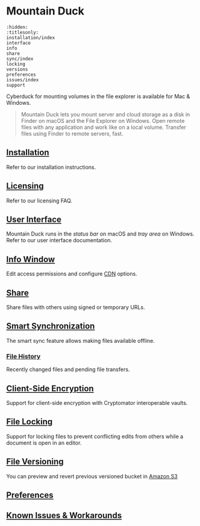 Mountain Duck
====

```{toctree}
:hidden:
:titlesonly:
installation/index
interface
info
share
sync/index
locking
versions
preferences
issues/index
support
```

Cyberduck for mounting volumes in the file explorer is available for Mac & Windows.

> Mountain Duck lets you mount server and cloud storage as a disk in Finder on macOS and the File Explorer on Windows. Open remote files with any application and work like on a local volume. Transfer files using Finder to remote servers, fast.

## [Installation](installation/index.md)

Refer to our installation instructions.

## [Licensing](installation/licensing.md)

Refer to our licensing FAQ.

## [User Interface](interface.md)

Mountain Duck runs in the *status bar* on macOS and *tray area* on Windows. Refer to our user interface documentation.

## [Info Window](info.md)

Edit access permissions and configure [CDN](../protocols/cdn/index.md) options.

## [Share](share.md)

Share files with others using signed or temporary URLs.

## [Smart Synchronization](sync/index.md)

The smart sync feature allows making files available offline.

### [File History](sync/history.md)

Recently changed files and pending file transfers.

## [Client-Side Encryption](../cryptomator/index.md)

Support for client-side encryption with Cryptomator interoperable vaults.

## [File Locking](locking.md)

Support for locking files to prevent conflicting edits from others while a document is open in an editor.

## [File Versioning](versions.md)

You can preview and revert previous versioned bucket in [Amazon S3](../protocols/s3/index.md)

## [Preferences](preferences.md)

## [Known Issues & Workarounds](issues/index.md)
